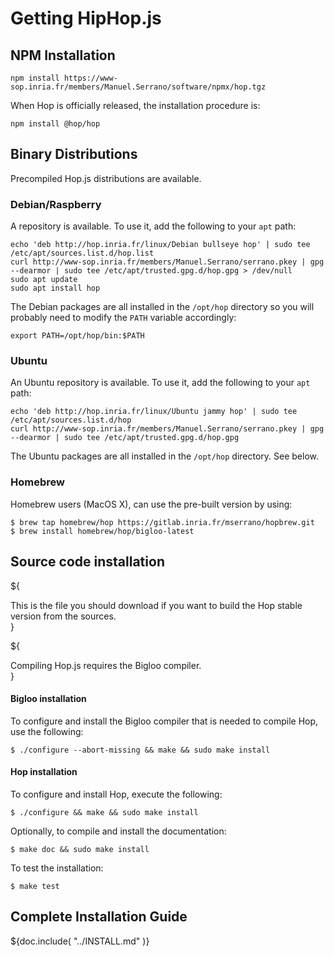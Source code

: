 <!-- ${ var doc = require( "hopdoc" );
        var config = require( hop.config );
        var xml = require( doc.BUILDDIR + "/doc/xml.js" );
        var cfg = require( doc.BUILDDIR + "/doc/doc.json" ) } -->

Getting HipHop.js
=================

NPM Installation
----------------

```shell
npm install https://www-sop.inria.fr/members/Manuel.Serrano/software/npmx/hop.tgz
```

When Hop is officially released, the installation procedure is:

```shell
npm install @hop/hop
```

Binary Distributions
--------------------

Precompiled Hop.js distributions are available.

### Debian/Raspberry ###

A repository is available. To use it, add the following
to your `apt` path:

```shell
echo 'deb http://hop.inria.fr/linux/Debian bullseye hop' | sudo tee /etc/apt/sources.list.d/hop.list
curl http://www-sop.inria.fr/members/Manuel.Serrano/serrano.pkey | gpg --dearmor | sudo tee /etc/apt/trusted.gpg.d/hop.gpg > /dev/null
sudo apt update
sudo apt install hop
```

The Debian packages are all installed in the `/opt/hop` directory so you will
probably need to modify the `PATH` variable accordingly:

```shell
export PATH=/opt/hop/bin:$PATH
```

### Ubuntu ###

An Ubuntu repository is available. To use it, add the following
to your `apt` path:

```shell
echo 'deb http://hop.inria.fr/linux/Ubuntu jammy hop' | sudo tee /etc/apt/sources.list.d/hop
curl http://www-sop.inria.fr/members/Manuel.Serrano/serrano.pkey | gpg --dearmor | sudo tee /etc/apt/trusted.gpg.d/hop.gpg
```

The Ubuntu packages are all installed in the `/opt/hop` directory. See below.

### Homebrew ###

Homebrew users (MacOS X), can use the pre-built version by using:

```shell
$ brew tap homebrew/hop https://gitlab.inria.fr/mserrano/hopbrew.git
$ brew install homebrew/hop/bigloo-latest
```

## Source code installation ##

${<div class="row">
  <div class="col-xs-8">
This is the file you should download if you want to build the Hop stable
version from the sources.
  </div>
  <div class="col-xs-4">
    <xml.downloadButton
       class="warning"
       title="Stable"
       icon="glyphicon-download"
       href=${cfg.urlbase + "/hop-" + cfg.version + ".tar.gz"}/>
  </div>
</div>}

${<div class="row">
  <div class="col-xs-8">
Compiling Hop.js requires the Bigloo compiler.
  </div>
  <div class="col-xs-4">
    <xml.downloadButton
       class="danger"
       title="Stable"
       icon="glyphicon-download"
       href=${cfg.bglurlbase + "/bigloo-" + cfg.bglversion + ".tar.gz"}/>
  </div>
</div>}

#### Bigloo installation ####

To configure and install the Bigloo compiler that is needed to compile
Hop, use the following:

```shell
$ ./configure --abort-missing && make && sudo make install
```

#### Hop installation ####

To configure and install Hop, execute the following:

```shell
$ ./configure && make && sudo make install
```

Optionally, to compile and install the documentation:

```shell
$ make doc && sudo make install
```

To test the installation:

```shell
$ make test
```


## Complete Installation Guide ##


${doc.include( "../INSTALL.md" )}

